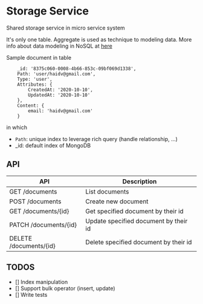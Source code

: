 # Storage Service

Shared storage service in micro service system

It's only one table. Aggregate is used as technique to modeling data. More info about data modeling in NoSQL at [here](https://highlyscalable.wordpress.com/2012/03/01/nosql-data-modeling-techniques/)

Sample document in table

```
    _id: '8375c060-0008-4b66-853c-09bf069d1338',
    Path: 'user/haidv@gmail.com',
    Type: 'user',
    Attributes: {
        CreatedAt: '2020-10-10',
        UpdatedAt: '2020-10-10'
    },
    Content: {
        email: 'haidv@gmail.com'
    }
```

in which
- `Path`: unique index to leverage rich query (handle relationship, ...)
- _id: default index of MongoDB

## API

| API | Description |
|-|-|
| GET /documents | List documents  |   
| POST /documents | Create new document  |
| GET /documents/{id} | Get specified document by their id  |
| PATCH /documents/{id} | Update specified document by their id  |
| DELETE /documents/{id} | Delete  specified document by their id  |

## TODOS

- [] Index manipulation
- [] Support bulk operator (insert, update)
- [] Write tests